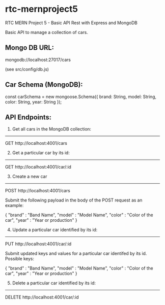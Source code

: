 # rtc-mernproject5
RTC MERN Project 5 - Basic API Rest with Express and MongoDB

Basic API to manage a collection of cars.


Mongo DB URL:
-----------------------------------------

mongodb://localhost:27017/cars

(see src/config/db.js)


Car Schema (MongoDB):
-----------------------------------------

const carSchema = new mongoose.Schema({
  brand: String,
  model: String,
  color: String,
  year: String
});


API Endpoints:
-----------------------------------------

1. Get all cars in the MongoDB collection:
-----------------------------------------

GET http://localhost:4001/cars


2. Get a particular car by its id:
-----------------------------------------

GET http://localhost:4001/car/:id


3. Create a new car
-----------------------------------------

POST http://localhost:4001/cars

Submit the following payload in the body of the POST request as an example:

{
    "brand" : "Band Name",
    "model" : "Model Name",
    "color" : "Color of the car",
    "year"  : "Year or production"
}

4. Update a particular car identified by its id:
-----------------------------------------

PUT http://localhost:4001/car/:id

Submit updated keys and values for a particular car identifed by its id. Possible keys:

{
    "brand" : "Band Name",
    "model" : "Model Name",
    "color" : "Color of the car",
    "year"  : "Year or production"
}


5. Delete a particular car identified by its id:
-----------------------------------------

DELETE http://localhost:4001/car/:id
